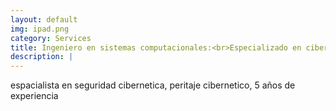 ```yaml
---
layout: default
img: ipad.png
category: Services
title: Ingeniero en sistemas computacionales:<br>Especializado en ciberseguridad
description: |
---
```

 espacialista en seguridad cibernetica, peritaje cibernetico, 5 años de experiencia
